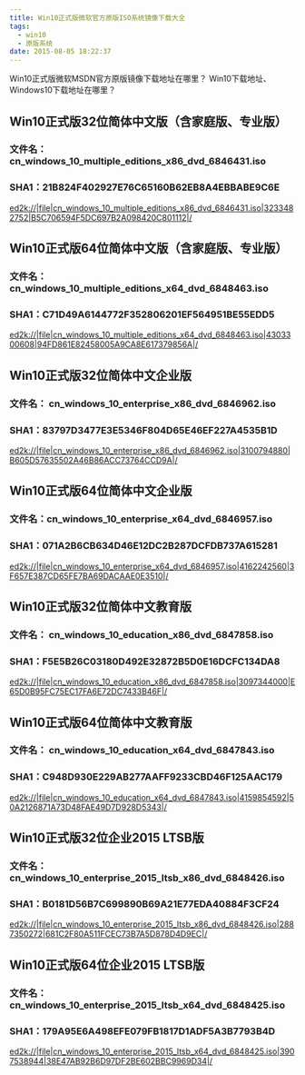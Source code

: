```yaml
---
title: Win10正式版微软官方原版ISO系统镜像下载大全
tags:
  - win10
  - 原版系统
date: 2015-08-05 18:22:37
---
```


Win10正式版微软MSDN官方原版镜像下载地址在哪里？
Win10下载地址、Windows10下载地址在哪里？

## Win10正式版32位简体中文版（含家庭版、专业版）

### 文件名： cn_windows_10_multiple_editions_x86_dvd_6846431.iso

### SHA1：21B824F402927E76C65160B62EB8A4EBBABE9C6E

[ed2k://|file|cn_windows_10_multiple_editions_x86_dvd_6846431.iso|3233482752|B5C706594F5DC697B2A098420C801112|/]()
<!--more-->
## Win10正式版64位简体中文版（含家庭版、专业版）

### 文件名： cn_windows_10_multiple_editions_x64_dvd_6848463.iso

### SHA1：C71D49A6144772F352806201EF564951BE55EDD5

[ed2k://|file|cn_windows_10_multiple_editions_x64_dvd_6848463.iso|4303300608|94FD861E82458005A9CA8E617379856A|/]()

## Win10正式版32位简体中文企业版

### 文件名： cn_windows_10_enterprise_x86_dvd_6846962.iso

### SHA1：83797D3477E3E5346F804D65E46EF227A4535B1D

[ed2k://|file|cn_windows_10_enterprise_x86_dvd_6846962.iso|3100794880|B605D57635502A46B86ACC73764CCD9A|/]()

## Win10正式版64位简体中文企业版

### 文件名：cn_windows_10_enterprise_x64_dvd_6846957.iso

### SHA1：071A2B6CB634D46E12DC2B287DCFDB737A615281

[ed2k://|file|cn_windows_10_enterprise_x64_dvd_6846957.iso|4162242560|3F657E387CD65FE7BA69DACAAE0E3510|/
]()

## Win10正式版32位简体中文教育版

### 文件名： cn_windows_10_education_x86_dvd_6847858.iso

### SHA1：F5E5B26C03180D492E32872B5D0E16DCFC134DA8

[ed2k://|file|cn_windows_10_education_x86_dvd_6847858.iso|3097344000|E65D0B95FC75EC17FA6E72DC7433B46F|/]()

## Win10正式版64位简体中文教育版

### 文件名： cn_windows_10_education_x64_dvd_6847843.iso

### SHA1：C948D930E229AB277AAFF9233CBD46F125AAC179

[ed2k://|file|cn_windows_10_education_x64_dvd_6847843.iso|4159854592|50A2126871A73D48FAE49D7D928D5343|/
]()

## Win10正式版32位企业2015 LTSB版

### 文件名：cn_windows_10_enterprise_2015_ltsb_x86_dvd_6848426.iso

### SHA1：B0181D56B7C699890B69A21E77EDA40884F3CF24

[ed2k://|file|cn_windows_10_enterprise_2015_ltsb_x86_dvd_6848426.iso|2887350272|681C2F80A511FCEC73B7A5D878D4D9EC|/]()

## Win10正式版64位企业2015 LTSB版

### 文件名：cn_windows_10_enterprise_2015_ltsb_x64_dvd_6848425.iso

### SHA1：179A95E6A498EFE079FB1817D1ADF5A3B7793B4D

[ed2k://|file|cn_windows_10_enterprise_2015_ltsb_x64_dvd_6848425.iso|3907538944|38E47AB92B6D97DF2BE602BBC9969D34|/]()